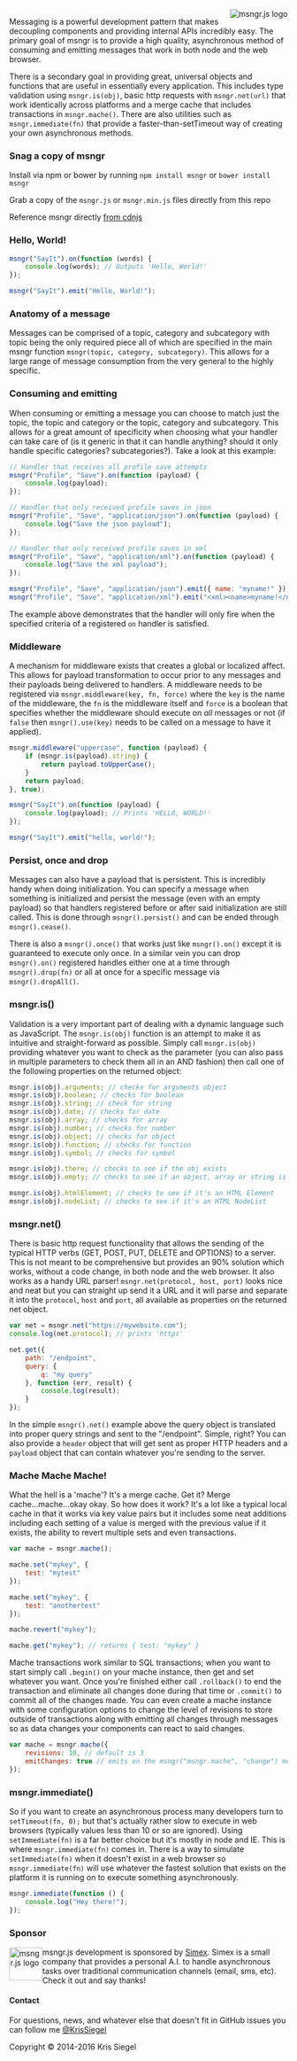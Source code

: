 <img src="https://github.com/KrisSiegel/msngr.js/raw/master/resources/logo.png" alt="msngr.js logo" title="msngr.js logo" style="float: right" />

Messaging is a powerful development pattern that makes decoupling components and providing internal APIs incredibly easy. The primary goal of msngr is to provide a high quality, asynchronous method of consuming and emitting messages that work in both node and the web browser.

There is a secondary goal in providing great, universal objects and functions that are useful in essentially every application. This includes type validation using ```msngr.is(obj)```, basic http requests with ```msngr.net(url)``` that work identically across platforms and a merge cache that includes transactions in ```msngr.mache()```. There are also utilities such as ```msngr.immediate(fn)``` that provide a faster-than-setTimeout way of creating your own asynchronous methods.

### Snag a copy of msngr
Install via npm or bower by running ```npm install msngr``` or ```bower install msngr```

Grab a copy of the ```msngr.js``` or ```msngr.min.js``` files directly from this repo

Reference msngr directly [from cdnjs](https://cdnjs.com/libraries/msngr)

### Hello, World!
```javascript
msngr("SayIt").on(function (words) {
    console.log(words); // Outputs 'Hello, World!'
});

msngr("SayIt").emit("Hello, World!");
```

### Anatomy of a message
Messages can be comprised of a topic, category and subcategory with topic being the only required piece all of which are specified in the main msngr function ```msngr(topic, category, subcategory)```. This allows for a large range of message consumption from the very general to the highly specific.

### Consuming and emitting
When consuming or emitting a message you can choose to match just the topic, the topic and category or the topic, category and subcategory. This allows for a great amount of specificity when choosing what your handler can take care of (is it generic in that it can handle anything? should it only handle specific categories? subcategories?). Take a look at this example:

```javascript
// Handler that receives all profile save attempts
msngr("Profile", "Save").on(function (payload) {
    console.log(payload);
});

// Handler that only received profile saves in json
msngr("Profile", "Save", "application/json").on(function (payload) {
    console.log("Save the json payload");
});

// Handler that only received profile saves in xml
msngr("Profile", "Save", "application/xml").on(function (payload) {
    console.log("Save the xml payload");
});

msngr("Profile", "Save", "application/json").emit({ name: "myname!" });
msngr("Profile", "Save", "application/xml").emit("<xml><name>myname!</name></xml>");
```

The example above demonstrates that the handler will only fire when the specified criteria of a registered ```on``` handler is satisfied.

### Middleware
A mechanism for middleware exists that creates a global or localized affect. This allows for payload transformation to occur prior to any messages and their payloads being delivered to handlers. A middleware needs to be registered via ```msngr.middleware(key, fn, force)``` where the ```key``` is the name of the middleware, the ```fn``` is the middleware itself and ```force``` is a boolean that specifies whether the middleware should execute on *all* messages or not (if ```false``` then ```msngr().use(key)``` needs to be called on a message to have it applied).

```javascript
msngr.middleware("uppercase", function (payload) {
    if (msngr.is(payload).string) {
        return payload.toUpperCase();
    }
    return payload;
}, true);

msngr("SayIt").on(function (payload) {
    console.log(payload); // Prints 'HELLO, WORLD!'
});

msngr("SayIt").emit("hello, world!");
```

### Persist, once and drop
Messages can also have a payload that is persistent. This is incredibly handy when doing initialization. You can specify a message when something is initialized and persist the message (even with an empty payload) so that handlers registered before or after said initialization are still called. This is done through ```msngr().persist()``` and can be ended through ```msngr().cease()```.

There is also a ```msngr().once()``` that works just like ```msngr().on()``` except it is guaranteed to execute only once. In a similar vein you can drop ```msngr().on()``` registered handles either one at a time through ```msngr().drop(fn)``` or all at once for a specific message via ```msngr().dropAll()```.

### msngr.is()
Validation is a very important part of dealing with a dynamic language such as JavaScript. The ```msngr.is(obj)``` function is an attempt to make it as intuitive and straight-forward as possible. Simply call ```msngr.is(obj)``` providing whatever you want to check as the parameter (you can also pass in multiple parameters to check them all in an AND fashion) then call one of the following properties on the returned object:

```javascript
msngr.is(obj).arguments; // checks for arguments object
msngr.is(obj).boolean; // checks for boolean
msngr.is(obj).string; // check for string
msngr.is(obj).date; // checks for date
msngr.is(obj).array; // checks for array
msngr.is(obj).number; // checks for number
msngr.is(obj).object; // checks for object
msngr.is(obj).function; // checks for function
msngr.is(obj).symbol; // checks for symbol

msngr.is(obj).there; // checks to see if the obj exists
msngr.is(obj).empty; // checks to see if an object, array or string is empty (including null and undefined)

msngr.is(obj).htmlElement; // checks to see if it's an HTML Element
msngr.is(obj).nodeList; // checks to see if it's an HTML NodeList
```

### msngr.net()
There is basic http request functionality that allows the sending of the typical HTTP verbs (GET, POST, PUT, DELETE and OPTIONS) to a server. This is not meant to be comprehensive but provides an 90% solution which works, without a code change, in both node and the web browser. It also works as a handy URL parser! ```msngr.net(protocol, host, port)``` looks nice and neat but you can straight up send it a URL and it will parse and separate it into the ```protocol```, ```host``` and ```port```, all available as properties on the returned net object.

```javascript
var net = msngr.net("https://mywebsite.com");
console.log(net.protocol); // prints 'https'

net.get({
    path: "/endpoint",
    query: {
        q: "my query"
    }, function (err, result) {
        console.log(result);
    }
});
```

In the simple ```msngr().net()``` example above the query object is translated into proper query strings and sent to the "/endpoint". Simple, right? You can also provide a ```header``` object that will get sent as proper HTTP headers and a ```payload``` object that can contain whatever you're sending to the server.

### Mache Mache Mache!
What the hell is a 'mache'? It's a merge cache. Get it? Merge cache...mache...okay okay. So how does it work? It's a lot like a typical local cache in that it works via key value pairs but it includes some neat additions including each setting of a value is merged with the previous value if it exists, the ability to revert multiple sets and even transactions.

```javascript
var mache = msngr.mache();

mache.set("mykey", {
    test: "mytest"
});

mache.set("mykey", {
    test: "anothertest"
});

mache.revert("mykey");

mache.get("mykey"); // returns { test: "mykey" }
```

Mache transactions work similar to SQL transactions; when you want to start simply call ```.begin()``` on your mache instance, then get and set whatever you want. Once you're finished either call ```.rollback()``` to end the transaction and eliminate all changes done during that time or ```.commit()``` to commit all of the changes made. You can even create a mache instance with some configuration options to change the level of revisions to store outside of transactions along with emitting all changes through messages so as data changes your components can react to said changes.

```javascript
var mache = msngr.mache({
    revisions: 10, // default is 3
    emitChanges: true // emits on the msngr("msngr.mache", "change") message
});
```

### msngr.immediate()
So if you want to create an asynchronous process many developers turn to ```setTimeout(fn, 0);``` but that's actually rather slow to execute in web browsers (typically values less than 10 or so are ignored). Using ```setImmediate(fn)``` is a far better choice but it's mostly in node and IE. This is where ```msngr.immediate(fn)``` comes in. There is a way to simulate ```setImmediate(fn)``` when it doesn't exist in a web browser so ```msngr.immediate(fn)``` will use whatever the fastest solution that exists on the platform it is running on to execute something asynchronously.

```javascript
msngr.immediate(function () {
    console.log("Hey there!");
});

```

### Sponsor
<p>
<img src="https://github.com/KrisSiegel/msngr.js/raw/5.0.1/resources/simex-logo.png" alt="msngr.js logo" title="msngr.js logo" style="float: left; height: 60px;" />

msngr.js development is sponsored by [Simex](https://www.simex.io/). Simex is a small company that provides a personal A.I. to handle asynchronous tasks over traditional communication channels (email, sms, etc). Check it out and say thanks!</p>

#### Contact
For questions, news, and whatever else that doesn't fit in GitHub issues you can follow me [@KrisSiegel](https://twitter.com/KrisSiegel)

Copyright © 2014-2016 Kris Siegel
